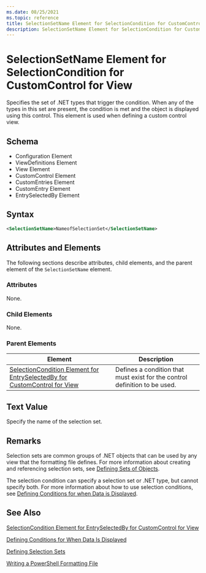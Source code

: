```yaml
---
ms.date: 08/25/2021
ms.topic: reference
title: SelectionSetName Element for SelectionCondition for CustomControl for View
description: SelectionSetName Element for SelectionCondition for CustomControl for View
---
```

# SelectionSetName Element for SelectionCondition for CustomControl for View

Specifies the set of .NET types that trigger the condition. When any of the types in this set are
present, the condition is met and the object is displayed using this control. This element is used
when defining a custom control view.

## Schema

- Configuration Element
- ViewDefinitions Element
- View Element
- CustomControl Element
- CustomEntries Element
- CustomEntry Element
- EntrySelectedBy Element

## Syntax

```xml
<SelectionSetName>NameofSelectionSet</SelectionSetName>
```

## Attributes and Elements

The following sections describe attributes, child elements, and the parent element of the
`SelectionSetName` element.

### Attributes

None.

### Child Elements

None.

### Parent Elements

|Element|Description|
|-------------|-----------------|
|[SelectionCondition Element for EntrySelectedBy for CustomControl for View](./selectioncondition-element-for-entryselectedby-for-customcontrol-format.md)|Defines a condition that must exist for the control definition to be used.|

## Text Value

Specify the name of the selection set.

## Remarks

Selection sets are common groups of .NET objects that can be used by any view that the formatting
file defines. For more information about creating and referencing selection sets, see [Defining Sets of Objects](./defining-selection-sets.md).

The selection condition can specify a selection set or .NET type, but cannot specify both. For more
information about how to use selection conditions, see [Defining Conditions for when Data is Displayed](./defining-conditions-for-displaying-data.md).

## See Also

[SelectionCondition Element for EntrySelectedBy for CustomControl for View](./selectioncondition-element-for-entryselectedby-for-customcontrol-format.md)

[Defining Conditions for When Data Is Displayed](./defining-conditions-for-displaying-data.md)

[Defining Selection Sets](./defining-selection-sets.md)

[Writing a PowerShell Formatting File](./writing-a-powershell-formatting-file.md)
